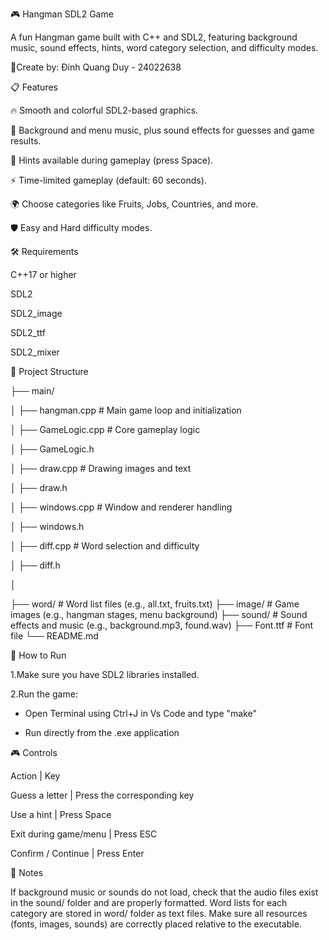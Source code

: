 🎮 Hangman SDL2 Game

A fun Hangman game built with C++ and SDL2, featuring background music, sound effects, hints, word category selection, and difficulty modes.

📜Create by: Đinh Quang Duy - 24022638

📋 Features

🔥 Smooth and colorful SDL2-based graphics.

🎵 Background and menu music, plus sound effects for guesses and game results.

🧠 Hints available during gameplay (press Space).

⚡ Time-limited gameplay (default: 60 seconds).

🌍 Choose categories like Fruits, Jobs, Countries, and more.

🛡️ Easy and Hard difficulty modes.


🛠 Requirements

C++17 or higher

SDL2

SDL2_image

SDL2_ttf

SDL2_mixer


📂 Project Structure

├── main/

│   ├── hangman.cpp        # Main game loop and initialization

│   ├── GameLogic.cpp      # Core gameplay logic

│   ├── GameLogic.h

│   ├── draw.cpp           # Drawing images and text

│   ├── draw.h

│   ├── windows.cpp        # Window and renderer handling

│   ├── windows.h

│   ├── diff.cpp           # Word selection and difficulty

│   ├── diff.h

│

├── word/                  # Word list files (e.g., all.txt, fruits.txt)
├── image/                 # Game images (e.g., hangman stages, menu background)
├── sound/                 # Sound effects and music (e.g., background.mp3, found.wav)
├── Font.ttf               # Font file
└── README.md



🚀 How to Run


1.Make sure you have SDL2 libraries installed.

2.Run the game: 

+ Open Terminal using Ctrl+J in Vs Code and type "make"

+ Run directly from the .exe application

🎮 Controls

Action	|                     Key

Guess a letter	|            Press the corresponding key

Use a hint   |       	      Press Space

Exit during game/menu	  |    Press ESC

Confirm / Continue	 |       Press Enter


💬 Notes

If background music or sounds do not load, check that the audio files exist in the sound/ folder and are properly formatted.
Word lists for each category are stored in word/ folder as text files.
Make sure all resources (fonts, images, sounds) are correctly placed relative to the executable.

